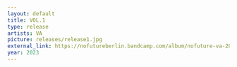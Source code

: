 ```yaml
---
layout: default 
title: VOL.1
type: release
artists: VA
picture: releases/release1.jpg
external_link: https://nofutureberlin.bandcamp.com/album/nofuture-va-2023-vol-2
year: 2023
---
```


